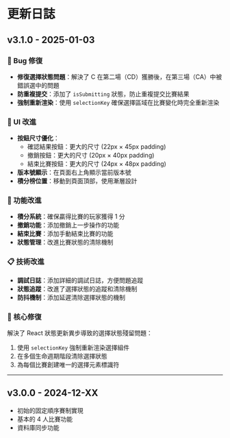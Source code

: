 # 更新日誌

## v3.1.0 - 2025-01-03

### 🐛 Bug 修復
- **修復選擇狀態問題**：解決了 C 在第二場（CD）獲勝後，在第三場（CA）中被錯誤選中的問題
- **防重複提交**：添加了 `isSubmitting` 狀態，防止重複提交比賽結果
- **強制重新渲染**：使用 `selectionKey` 確保選擇區域在比賽變化時完全重新渲染

### 🎨 UI 改進
- **按鈕尺寸優化**：
  - 確認結果按鈕：更大的尺寸 (22px × 45px padding)
  - 撤銷按鈕：更大的尺寸 (20px × 40px padding)  
  - 結束比賽按鈕：更大的尺寸 (24px × 48px padding)
- **版本號顯示**：在頁面右上角顯示當前版本號
- **積分榜位置**：移動到頁面頂部，使用漸層設計

### 🔧 功能改進
- **積分系統**：確保贏得比賽的玩家獲得 1 分
- **撤銷功能**：添加撤銷上一步操作的功能
- **結束比賽**：添加手動結束比賽的功能
- **狀態管理**：改進比賽狀態的清除機制

### 📋 技術改進
- **調試日誌**：添加詳細的調試日誌，方便問題追蹤
- **狀態追蹤**：改進了選擇狀態的追蹤和清除機制
- **防抖機制**：添加延遲清除選擇狀態的機制

### 🎯 核心修復
解決了 React 狀態更新異步導致的選擇狀態殘留問題：
1. 使用 `selectionKey` 強制重新渲染選擇組件
2. 在多個生命週期階段清除選擇狀態
3. 為每個比賽創建唯一的選擇元素標識符

---

## v3.0.0 - 2024-12-XX
- 初始的固定順序賽制實現
- 基本的 4 人比賽功能
- 資料庫同步功能
